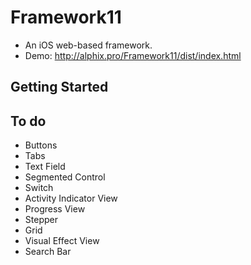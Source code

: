 # Framework11
- An iOS web-based framework.
- Demo: http://alphix.pro/Framework11/dist/index.html

## Getting Started


## To do
- Buttons
- Tabs
- Text Field
- Segmented Control
- Switch
- Activity Indicator View
- Progress View
- Stepper
- Grid
- Visual Effect View
- Search Bar
